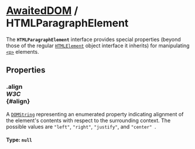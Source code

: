 # [AwaitedDOM](/docs/basic-interfaces/awaited-dom) <span>/</span> HTMLParagraphElement

<div class='overview'>The <strong><code>HTMLParagraphElement</code></strong> interface provides special properties (beyond those of the regular <a href="/en-US/docs/Web/API/HTMLElement" title="The HTMLElement interface represents any HTML element. Some elements directly implement this interface, while others implement it via an interface that inherits it."><code>HTMLElement</code></a> object interface it inherits) for manipulating <a href="/en-US/docs/Web/HTML/Element/p" title="The HTML <p> element represents a paragraph."><code>&lt;p&gt;</code></a> elements.</div>

## Properties

### .align <div class="specs"><i>W3C</i></div> {#align}

A <a href="/en-US/docs/Web/API/DOMString" title="DOMString is a UTF-16 String. As JavaScript already uses such strings, DOMString is mapped directly to a String."><code>DOMString</code></a> representing an enumerated property indicating alignment of the element's contents with respect to the surrounding context. The possible values are <code>"left"</code>, <code>"right"</code>, <code>"justify"</code>, and <code>"center"
</code>.

#### **Type**: `null`
